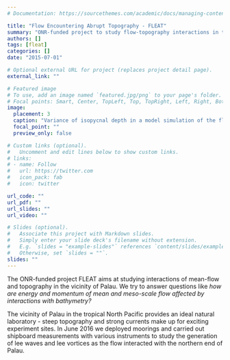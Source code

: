 ```yaml
---
# Documentation: https://sourcethemes.com/academic/docs/managing-content/

title: "Flow Encountering Abrupt Topography - FLEAT"
summary: "ONR-funded project to study flow-topography interactions in the vicinity of Palau in the northern tropical Pacific"
authors: []
tags: [fleat]
categories: []
date: "2015-07-01"

# Optional external URL for project (replaces project detail page).
external_link: ""

# Featured image
# To use, add an image named `featured.jpg/png` to your page's folder.
# Focal points: Smart, Center, TopLeft, Top, TopRight, Left, Right, BottomLeft, Bottom, BottomRight.
image:
  placement: 3
  caption: "Variance of isopycnal depth in a model simulation of the flow around by Palau. Model data from Harper Simmons."
  focal_point: ""
  preview_only: false

# Custom links (optional).
#   Uncomment and edit lines below to show custom links.
# links:
# - name: Follow
#   url: https://twitter.com
#   icon_pack: fab
#   icon: twitter

url_code: ""
url_pdf: ""
url_slides: ""
url_video: ""

# Slides (optional).
#   Associate this project with Markdown slides.
#   Simply enter your slide deck's filename without extension.
#   E.g. `slides = "example-slides"` references `content/slides/example-slides.md`.
#   Otherwise, set `slides = ""`.
slides: ""
---
```


The ONR-funded project FLEAT aims at studying interactions of mean-flow and topography in the vicinity of Palau. We try to answer questions like *how are energy and momentum of mean and meso-scale flow affected by interactions with bathymetry?*

The vicinity of Palau in the tropical North Pacific provides an ideal natural laboratory - steep topography and strong currents make up for exciting experiment sites. In June 2016 we deployed moorings and carried out shipboard measurements with various instruments to study the generation of lee waves and lee vortices as the flow interacted with the northern end of Palau.

